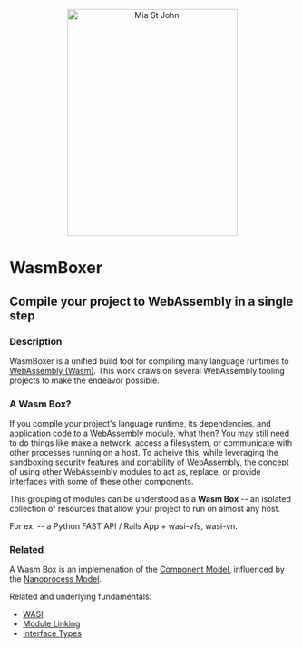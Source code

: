 <p align="center">
  <p align="center">
    <a href="https://en.wikipedia.org/wiki/Mia_St._John" target="_blank">
      <img src="https://user-images.githubusercontent.com/20820229/164059786-8d082b44-59d6-431a-adf4-993116c8d492.png" alt="Mia St John" width="300"             height="400">
    </a>
  </p>
</p>

# WasmBoxer

## Compile your project to WebAssembly in a single step

### Description

WasmBoxer is a unified build tool for compiling many language runtimes to [WebAssembly (Wasm)](https://webassembly.org). This work draws on several WebAssembly tooling projects to make the endeavor possible.


### A Wasm Box?

If you compile your project's language runtime, its dependencies, and application code to a WebAssembly module, what then? You may still need to do things like make a network, access a filesystem, or communicate with other processes running on a host. To acheive this, while leveraging the sandboxing security features and portability of WebAssembly, the concept of using other WebAssembly modules to act as, replace, or provide interfaces with some of these other components.

This grouping of modules can be understood as a **Wasm Box** -- an isolated collection of resources that allow your project to run on almost any host.

For ex. -- a Python FAST API / Rails App + wasi-vfs, wasi-vn.

### Related

A Wasm Box is an implemenation of the [Component Model](https://github.com/WebAssembly/component-model), influenced by the [Nanoprocess Model](https://bytecodealliance.org/articles/1-year-update).

Related and underlying fundamentals:

- [WASI](https://github.com/WebAssembly/WASI)
- [Module Linking](https://github.com/WebAssembly/module-linking)
- [Interface Types](https://github.com/WebAssembly/interface-types/blob/main/proposals/interface-types/Explainer.md)

